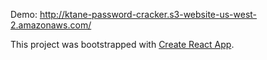 Demo: http://ktane-password-cracker.s3-website-us-west-2.amazonaws.com/

This project was bootstrapped with [Create React App](https://github.com/facebook/create-react-app).
